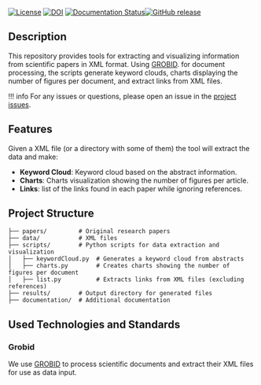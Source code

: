 
[![License](http://img.shields.io/:license-apache-blue.svg)](http://www.apache.org/licenses/LICENSE-2.0.html)  [![DOI](https://zenodo.org/badge/.svg)](https://zenodo.org/badge/latestdoi/)  [![Documentation Status](https://readthedocs.org/projects/ai-open-science/badge/?version=latest)](https://readthedocs.org/projects/ai-open-science/?badge=latest)[![GitHub release](https://img.shields.io/github/release/fran2410/AI-Open-Science.svg)](https://github.com/fran2410/AI-Open-Science/releases/)


## Description

This repository provides tools for extracting and visualizing information from scientific papers in XML format. Using [GROBID](https://github.com/kermitt2/grobid). for document processing, the scripts generate keyword clouds, charts displaying the number of figures per document, and extract links from XML files.

!!! info
    For any issues or questions, please open an issue in the [project issues](https://github.com/fran2410/AI-Open-Science/issues).

## Features
Given a XML file (or a directory with some of them) the tool will extract the data and make:
- **Keyword Cloud**: Keyword cloud based on the abstract information.
- **Charts**: Charts visualization showing the number of figures per article.
- **Links**: list of the links found in each paper while ignoring references.


## Project Structure

```
├── papers/         # Original research papers
├── data/           # XML files 
├── scripts/        # Python scripts for data extraction and visualization
│   ├── keywordCloud.py  # Generates a keyword cloud from abstracts
│   ├── charts.py        # Creates charts showing the number of figures per document
│   ├── list.py          # Extracts links from XML files (excluding references)
├── results/        # Output directory for generated files
├── documentation/  # Additional documentation 
```

## Used Technologies and Standards

### Grobid
We use [GROBID](https://github.com/kermitt2/grobid) to process scientific documents and extract their XML files for use as data input.







